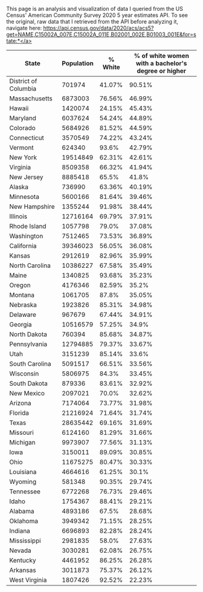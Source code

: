 This page is an analysis and visualization of data I queried from the US Census' American Community Survey 2020 5 year estimates API. To see the original, raw data that I retrieved from the API before analyzing it, navigate here: <a href="https://api.census.gov/data/2020/acs/acs5?get=NAME,C15002A_007E,C15002A_011E,B02001_002E,B01003_001E&for=state:*">https://api.census.gov/data/2020/acs/acs5?get=NAME,C15002A_007E,C15002A_011E,B02001_002E,B01003_001E&for=state:*</a>

|State|Population|% White|% of white women with a bachelor's degree or higher|
|---|---|---|---|
|District of Columbia|701974|41.07%|90.51%|
|Massachusetts|6873003|76.56%|46.99%|
|Hawaii|1420074|24.15%|45.43%|
|Maryland|6037624|54.24%|44.89%|
|Colorado|5684926|81.52%|44.59%|
|Connecticut|3570549|74.22%|43.24%|
|Vermont|624340|93.6%|42.79%|
|New York|19514849|62.31%|42.61%|
|Virginia|8509358|66.32%|41.94%|
|New Jersey|8885418|65.5%|41.8%|
|Alaska|736990|63.36%|40.19%|
|Minnesota|5600166|81.64%|39.46%|
|New Hampshire|1355244|91.98%|38.44%|
|Illinois|12716164|69.79%|37.91%|
|Rhode Island|1057798|79.0%|37.08%|
|Washington|7512465|73.53%|36.89%|
|California|39346023|56.05%|36.08%|
|Kansas|2912619|82.96%|35.99%|
|North Carolina|10386227|67.58%|35.49%|
|Maine|1340825|93.68%|35.23%|
|Oregon|4176346|82.59%|35.2%|
|Montana|1061705|87.8%|35.05%|
|Nebraska|1923826|85.31%|34.98%|
|Delaware|967679|67.44%|34.91%|
|Georgia|10516579|57.25%|34.9%|
|North Dakota|760394|85.68%|34.87%|
|Pennsylvania|12794885|79.37%|33.67%|
|Utah|3151239|85.14%|33.6%|
|South Carolina|5091517|66.51%|33.56%|
|Wisconsin|5806975|84.3%|33.45%|
|South Dakota|879336|83.61%|32.92%|
|New Mexico|2097021|70.0%|32.62%|
|Arizona|7174064|73.77%|31.98%|
|Florida|21216924|71.64%|31.74%|
|Texas|28635442|69.16%|31.69%|
|Missouri|6124160|81.29%|31.66%|
|Michigan|9973907|77.56%|31.13%|
|Iowa|3150011|89.09%|30.85%|
|Ohio|11675275|80.47%|30.33%|
|Louisiana|4664616|61.25%|30.1%|
|Wyoming|581348|90.35%|29.74%|
|Tennessee|6772268|76.73%|29.46%|
|Idaho|1754367|88.41%|29.21%|
|Alabama|4893186|67.5%|28.68%|
|Oklahoma|3949342|71.15%|28.25%|
|Indiana|6696893|82.28%|28.24%|
|Mississippi|2981835|58.0%|27.63%|
|Nevada|3030281|62.08%|26.75%|
|Kentucky|4461952|86.25%|26.28%|
|Arkansas|3011873|75.37%|26.12%|
|West Virginia|1807426|92.52%|22.23%|

